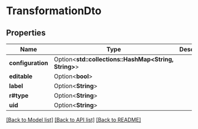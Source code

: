 # TransformationDto

## Properties

Name | Type | Description | Notes
------------ | ------------- | ------------- | -------------
**configuration** | Option<**std::collections::HashMap<String, String>**> |  | [optional]
**editable** | Option<**bool**> |  | [optional]
**label** | Option<**String**> |  | [optional]
**r#type** | Option<**String**> |  | [optional]
**uid** | Option<**String**> |  | [optional]

[[Back to Model list]](../README.md#documentation-for-models) [[Back to API list]](../README.md#documentation-for-api-endpoints) [[Back to README]](../README.md)


